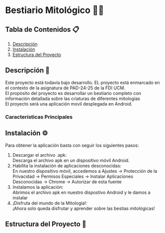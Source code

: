 # Bestiario Mitológico 🐱‍🐉
## Tabla de Contenidos 📋
1. [Descripción](#descripción)
2. [Instalación](#instalación)
3. [Estructura del Proyecto](#estructura-del-proyecto)


## Descripción 📕
Este proyecto está todavía bajo desarrollo. EL proyecto está enmarcado en el contexto de la asignatura de PAD-24-25 de la FDI UCM.<br>
El propósito del proyecto es desarrollar un bestiario completo con información detallada sobre las criaturas de diferentes mitologías<br>
El proyecto será una aplicación movil desplegada en Android.

### Características Principales 

## Instalación ⚙
Para obtener la aplicación basta con seguir los siguientes pasos:
1. Descargar el archivo .apk: <br>Descarga el archivo apk en un dispositivo móvil Android.
2. Habilita la instalación de aplicaciones desconocidas: <br>En nuestro dispositivo móvil, accedemos a Ajustes -> Protección de la Privacidad -> Permisos Especiales -> Instalar Aplicaciones Desconocidas -> Chrome -> Autorizar de esta fuente
3. Instalamos la aplicación: <br>Abrimos el archivo apk en nuestro dispostivo Android y le damos a instalar
4. ¡Disfruta del mundo de la Mitología!: <br>¡Ahora solo queda disfrutar y aprender sobre las bestias mitológicas!

## Estructura del Proyecto 📁
